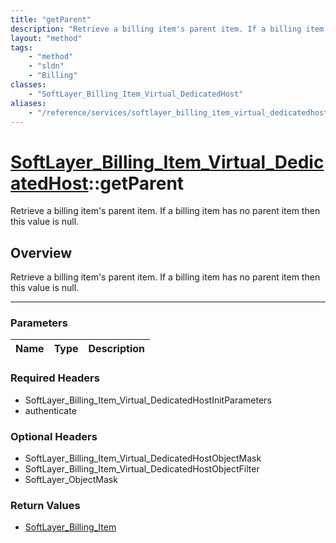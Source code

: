 ```yaml
---
title: "getParent"
description: "Retrieve a billing item's parent item. If a billing item has no parent item then this value is null."
layout: "method"
tags:
    - "method"
    - "sldn"
    - "Billing"
classes:
    - "SoftLayer_Billing_Item_Virtual_DedicatedHost"
aliases:
    - "/reference/services/softlayer_billing_item_virtual_dedicatedhost/getParent"
---
```

# [SoftLayer_Billing_Item_Virtual_DedicatedHost](/reference/services/SoftLayer_Billing_Item_Virtual_DedicatedHost)::getParent


Retrieve a billing item's parent item. If a billing item has no parent item then this value is null.


## Overview 
Retrieve a billing item's parent item. If a billing item has no parent item then this value is null.

-----

### Parameters 
|Name | Type | Description |
| --- | --- | --- |


### Required Headers
* SoftLayer_Billing_Item_Virtual_DedicatedHostInitParameters
* authenticate


### Optional Headers
* SoftLayer_Billing_Item_Virtual_DedicatedHostObjectMask
* SoftLayer_Billing_Item_Virtual_DedicatedHostObjectFilter
* SoftLayer_ObjectMask

### Return Values
* <a href='/reference/datatypes/SoftLayer_Billing_Item'>SoftLayer_Billing_Item </a>




